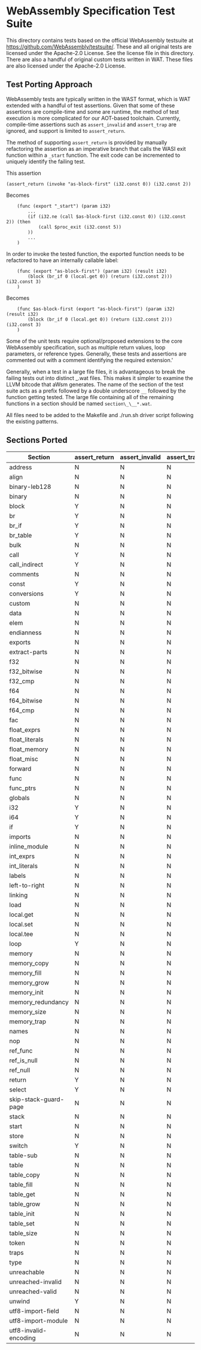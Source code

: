 # WebAssembly Specification Test Suite

This directory contains tests based on the official WebAssembly testsuite at https://github.com/WebAssembly/testsuite/. These and all original tests are licensed under the Apache-2.0 License. See the license file in this directory. There are also a handful of original custom tests written in WAT. These files are also licensed under the Apache-2.0 License.

## Test Porting Approach

WebAssembly tests are typically written in the WAST format, which is WAT extended with a handful of test assertions. Given that some of these assertions are compile-time and some are runtime, the method of test execution is more complicated for our AOT-based toolchain. Currently, compile-time assertions such as `assert_invalid` and `assert_trap` are ignored, and support is limited to `assert_return`.

The method of supporting `assert_return` is provided by manually refactoring the assertion as an imperative branch that calls the WASI exit function within a `_start` function. The exit code can be incremented to uniquely identify the failing test.

This assertion

```wat
(assert_return (invoke "as-block-first" (i32.const 0)) (i32.const 2))
```

Becomes

```
	(func (export "_start") (param i32)
        ...
        (if (i32.ne (call $as-block-first (i32.const 0)) (i32.const 2)) (then
            (call $proc_exit (i32.const 5))
        ))
        ...
    )
```

In order to invoke the tested function, the exported function needs to be refactored to have an internally callable label:

```
    (func (export "as-block-first") (param i32) (result i32)
        (block (br_if 0 (local.get 0)) (return (i32.const 2))) (i32.const 3)
    )
```

Becomes

```
	(func $as-block-first (export "as-block-first") (param i32) (result i32)
		(block (br_if 0 (local.get 0)) (return (i32.const 2))) (i32.const 3)
	)
```

Some of the unit tests require optional/proposed extensions to the core WebAssembly specification, such as multiple return values, loop parameters, or reference types. Generally, these tests and assertions are commented out with a comment identifying the required extension.'

Generally, when a test in a large file files, it is advantageous to break the failing tests out into distinct \_.wat files. This makes it simpler to examine the LLVM bitcode that aWsm generates. The name of the section of the test suite acts as a prefix followed by a double underscore `__` followed by the function getting tested. The large file containing all of the remaining functions in a section should be named `section\_\__*.wat`.

All files need to be added to the Makefile and ./run.sh driver script following the existing patterns.

## Sections Ported

| Section               | assert_return | assert_invalid | assert_trap |
| --------------------- | ------------- | -------------- | ----------- |
| address               | N             | N              | N           |
| align                 | N             | N              | N           |
| binary-leb128         | N             | N              | N           |
| binary                | N             | N              | N           |
| block                 | Y             | N              | N           |
| br                    | Y             | N              | N           |
| br_if                 | Y             | N              | N           |
| br_table              | Y             | N              | N           |
| bulk                  | N             | N              | N           |
| call                  | Y             | N              | N           |
| call_indirect         | Y             | N              | N           |
| comments              | N             | N              | N           |
| const                 | Y             | N              | N           |
| conversions           | Y             | N              | N           |
| custom                | N             | N              | N           |
| data                  | N             | N              | N           |
| elem                  | N             | N              | N           |
| endianness            | N             | N              | N           |
| exports               | N             | N              | N           |
| extract-parts         | N             | N              | N           |
| f32                   | N             | N              | N           |
| f32_bitwise           | N             | N              | N           |
| f32_cmp               | N             | N              | N           |
| f64                   | N             | N              | N           |
| f64_bitwise           | N             | N              | N           |
| f64_cmp               | N             | N              | N           |
| fac                   | N             | N              | N           |
| float_exprs           | N             | N              | N           |
| float_literals        | N             | N              | N           |
| float_memory          | N             | N              | N           |
| float_misc            | N             | N              | N           |
| forward               | N             | N              | N           |
| func                  | N             | N              | N           |
| func_ptrs             | N             | N              | N           |
| globals               | N             | N              | N           |
| i32                   | Y             | N              | N           |
| i64                   | Y             | N              | N           |
| if                    | Y             | N              | N           |
| imports               | N             | N              | N           |
| inline_module         | N             | N              | N           |
| int_exprs             | N             | N              | N           |
| int_literals          | N             | N              | N           |
| labels                | N             | N              | N           |
| left-to-right         | N             | N              | N           |
| linking               | N             | N              | N           |
| load                  | N             | N              | N           |
| local.get             | N             | N              | N           |
| local.set             | N             | N              | N           |
| local.tee             | N             | N              | N           |
| loop                  | Y             | N              | N           |
| memory                | N             | N              | N           |
| memory_copy           | N             | N              | N           |
| memory_fill           | N             | N              | N           |
| memory_grow           | N             | N              | N           |
| memory_init           | N             | N              | N           |
| memory_redundancy     | N             | N              | N           |
| memory_size           | N             | N              | N           |
| memory_trap           | N             | N              | N           |
| names                 | N             | N              | N           |
| nop                   | N             | N              | N           |
| ref_func              | N             | N              | N           |
| ref_is_null           | N             | N              | N           |
| ref_null              | N             | N              | N           |
| return                | Y             | N              | N           |
| select                | Y             | N              | N           |
| skip-stack-guard-page | N             | N              | N           |
| stack                 | N             | N              | N           |
| start                 | N             | N              | N           |
| store                 | N             | N              | N           |
| switch                | Y             | N              | N           |
| table-sub             | N             | N              | N           |
| table                 | N             | N              | N           |
| table_copy            | N             | N              | N           |
| table_fill            | N             | N              | N           |
| table_get             | N             | N              | N           |
| table_grow            | N             | N              | N           |
| table_init            | N             | N              | N           |
| table_set             | N             | N              | N           |
| table_size            | N             | N              | N           |
| token                 | N             | N              | N           |
| traps                 | N             | N              | N           |
| type                  | N             | N              | N           |
| unreachable           | N             | N              | N           |
| unreached-invalid     | N             | N              | N           |
| unreached-valid       | N             | N              | N           |
| unwind                | Y             | N              | N           |
| utf8-import-field     | N             | N              | N           |
| utf8-import-module    | N             | N              | N           |
| utf8-invalid-encoding | N             | N              | N           |
